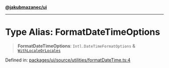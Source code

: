 [**@jakubmazanec/ui**](../README.md)

---

# Type Alias: FormatDateTimeOptions

> **FormatDateTimeOptions**: `Intl.DateTimeFormatOptions` &
> [`WithLocaleOrLocales`](WithLocaleOrLocales.md)

Defined in:
[packages/ui/source/utilities/formatDateTime.ts:4](https://github.com/jakubmazanec/tools/blob/adfe44f908094c1d1cdf19837842b33066bbd9d7/packages/ui/source/utilities/formatDateTime.ts#L4)
